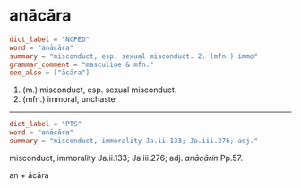 # anācāra

``` toml
dict_label = "NCPED"
word = "anācāra"
summary = "misconduct, esp. sexual misconduct. 2. (mfn.) immo"
grammar_comment = "masculine & mfn."
see_also = ["ācāra"]
```

1. (m.) misconduct, esp. sexual misconduct.
2. (mfn.) immoral, unchaste

--------------------

``` toml
dict_label = "PTS"
word = "anācāra"
summary = "misconduct, immorality Ja.ii.133; Ja.iii.276; adj."
```

misconduct, immorality Ja.ii.133; Ja.iii.276; adj. *anācārin* Pp.57.

an \+ ācāra

